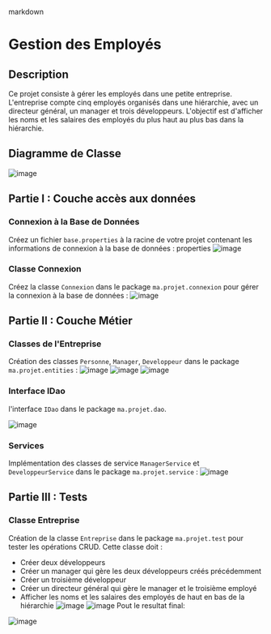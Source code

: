 markdown
# Gestion des Employés

## Description
Ce projet consiste à gérer les employés dans une petite entreprise. L'entreprise compte cinq employés organisés dans une hiérarchie, avec un directeur général, un manager et trois développeurs. L'objectif est d'afficher les noms et les salaires des employés du plus haut au plus bas dans la hiérarchie.

## Diagramme de Classe
![image](https://github.com/user-attachments/assets/c717bea8-0252-449d-9d50-e6895475ce96)

## Partie I : Couche accès aux données

### Connexion à la Base de Données
Créez un fichier `base.properties` à la racine de votre projet contenant les informations de connexion à la base de données :
properties
![image](https://github.com/user-attachments/assets/c98cb62e-4071-482b-81ee-116d8937f960)



### Classe Connexion
Créez la classe `Connexion` dans le package `ma.projet.connexion` pour gérer la connexion à la base de données :
![image](https://github.com/user-attachments/assets/affd4ed5-1ab4-4505-aedf-ceb974c1fbe3)



## Partie II : Couche Métier

### Classes de l'Entreprise
Création des classes `Personne`, `Manager`, `Developpeur` dans le package `ma.projet.entities` :
![image](https://github.com/user-attachments/assets/9d79b983-ff29-4da8-aca1-8ee8ca9c1dcb) ![image](https://github.com/user-attachments/assets/f4164d59-e220-4547-9ebe-d1301cd24ce5) ![image](https://github.com/user-attachments/assets/084bbbaa-cee2-4157-b6a1-4808b1237c20)




### Interface IDao
 l'interface `IDao` dans le package `ma.projet.dao`.
 
![image](https://github.com/user-attachments/assets/1e8e7577-7a39-40ae-922c-70fcd758c537)

### Services
Implémentation des classes de service `ManagerService` et `DeveloppeurService` dans le package `ma.projet.service` :
![image](https://github.com/user-attachments/assets/35e57760-f331-4cb9-bcab-a323f628271d)

## Partie III : Tests

### Classe Entreprise
Création de la classe `Entreprise` dans le package `ma.projet.test` pour tester les opérations CRUD. Cette classe doit :
- Créer deux développeurs
- Créer un manager qui gère les deux développeurs créés précédemment
- Créer un troisième développeur
- Créer un directeur général qui gère le manager et le troisième employé
- Afficher les noms et les salaires des employés de haut en bas de la hiérarchie
![image](https://github.com/user-attachments/assets/c8a4b18b-d973-4817-bd90-17d12f2233ff)
 ![image](https://github.com/user-attachments/assets/74e46e0c-de2f-4d99-87ce-faea664c7b50)
Pout le resultat final:

![image](https://github.com/user-attachments/assets/fd847f25-1e1e-41ed-9c4b-6f9290496e55)


